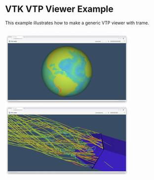 # VTK VTP Viewer Example

This example illustrates how to make a generic VTP viewer with trame.

<p style="float: left;">
  <img src="../../../../docs/vitepress/assets/images/examples/VTPViewer-earth.jpg" width="400">
  <img src="../../../../docs/vitepress/assets/images/examples/VTPViewer-singlepin.jpg" width="400">
</p>


